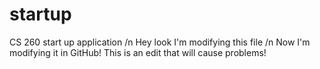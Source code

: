 # startup
CS 260 start up application /n
Hey look I'm modifying this file /n
Now I'm modifying it in GitHub!
This is an edit that will cause problems!